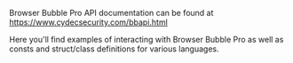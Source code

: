 Browser Bubble Pro API documentation can be found at https://www.cydecsecurity.com/bbapi.html

Here you'll find examples of interacting with Browser Bubble Pro as well as consts and struct/class definitions for various languages.
